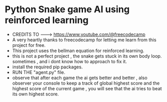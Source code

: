 
# Python Snake game AI using reinforced learning

* CREDITS TO ---> https://www.youtube.com/@freecodecamp 
* A very heartly thanks to freecodecamp for letting me learn from this project for free.
* This project uses the bellman equation for reinforced learning.
* this is not a perfect project , the snake gets stuck in its own body loop. sometimes , and i dont know how to approach to fix it.
* install the required pip packages.
* RUN THE "agent.py" file.
* observe that after each game the ai gets better and better , also observer your console to keep a track of global highest score and the highest score of the current game , you will see that the ai tries to beat its own highest score. 

